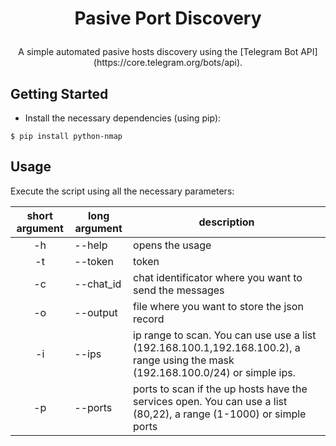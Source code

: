 # <p align="center">Pasive Port Discovery</p>

<p align="center">A simple automated pasive hosts discovery using the [Telegram Bot API](https://core.telegram.org/bots/api).

## Getting Started

* Install the necessary dependencies (using pip):
```
$ pip install python-nmap 
```

## Usage

Execute the script using all the necessary parameters:

|short argument|long argument|description|
|:---:| --- | --- |
|-h| --help| opens the usage |
|-t| --token| token |
|-c| --chat_id| chat identificator where you want to send the messages |
|-o| --output| file where you want to store the json record |
|-i| --ips| ip range to scan. You can use use a list (192.168.100.1,192.168.100.2), a range using the mask (192.168.100.0/24) or simple ips.|
|-p| --ports| ports to scan if the up hosts have the services open. You can use a list (80,22), a range (1-1000) or simple ports |

